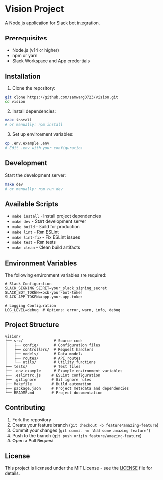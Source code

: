 # Vision Project

A Node.js application for Slack bot integration.

## Prerequisites

- Node.js (v14 or higher)
- npm or yarn
- Slack Workspace and App credentials

## Installation

1. Clone the repository:
```bash
git clone https://github.com/samwang0723/vision.git
cd vision
```

2. Install dependencies:
```bash
make install
# or manually: npm install
```

3. Set up environment variables:
```bash
cp .env.example .env
# Edit .env with your configuration
```

## Development

Start the development server:
```bash
make dev
# or manually: npm run dev
```

## Available Scripts

- `make install` - Install project dependencies
- `make dev` - Start development server
- `make build` - Build for production
- `make lint` - Run ESLint
- `make lint-fix` - Fix ESLint issues
- `make test` - Run tests
- `make clean` - Clean build artifacts

## Environment Variables

The following environment variables are required:

```env
# Slack Configuration
SLACK_SIGNING_SECRET=your_slack_signing_secret
SLACK_BOT_TOKEN=xoxb-your-bot-token
SLACK_APP_TOKEN=xapp-your-app-token

# Logging Configuration
LOG_LEVEL=debug  # Options: error, warn, info, debug
```

## Project Structure

```
vision/
├── src/              # Source code
│   ├── config/       # Configuration files
│   ├── controllers/  # Request handlers
│   ├── models/       # Data models
│   ├── routes/       # API routes
│   └── utils/        # Utility functions
├── tests/            # Test files
├── .env.example      # Example environment variables
├── .eslintrc.js     # ESLint configuration
├── .gitignore       # Git ignore rules
├── Makefile         # Build automation
├── package.json     # Project metadata and dependencies
└── README.md        # Project documentation
```

## Contributing

1. Fork the repository
2. Create your feature branch (`git checkout -b feature/amazing-feature`)
3. Commit your changes (`git commit -m 'Add some amazing feature'`)
4. Push to the branch (`git push origin feature/amazing-feature`)
5. Open a Pull Request

## License

This project is licensed under the MIT License - see the [LICENSE](LICENSE) file for details. 